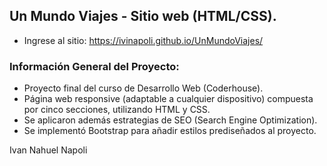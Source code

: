 ## Un Mundo Viajes - Sitio web (HTML/CSS).

- Ingrese al sitio: https://ivinapoli.github.io/UnMundoViajes/

### Información General del Proyecto:
- Proyecto final del curso de Desarrollo Web (Coderhouse). 
- Página web responsive (adaptable a cualquier dispositivo) compuesta por cinco secciones, utilizando HTML y CSS.
- Se aplicaron además estrategias de SEO (Search Engine Optimization).
- Se implementó Bootstrap para añadir estilos prediseñados al proyecto.

 Ivan Nahuel Napoli
